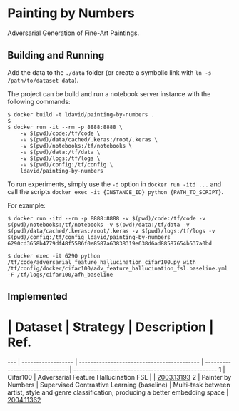 # Painting by Numbers

Adversarial Generation of Fine-Art Paintings.


## Building and Running

Add the data to the `./data` folder (or create a symbolic link with `ln -s /path/to/dataset data`).

The project can be build and run a notebook server instance with the following commands:
```shell
$ docker build -t ldavid/painting-by-numbers .
$
$ docker run -it --rm -p 8888:8888 \
    -v $(pwd)/code:/tf/code \
    -v $(pwd)/data/cached/.keras:/root/.keras \
    -v $(pwd)/notebooks:/tf/notebooks \
    -v $(pwd)/data:/tf/data \
    -v $(pwd)/logs:/tf/logs \
    -v $(pwd)/config:/tf/config \
    ldavid/painting-by-numbers
```

To run experiments, simply use the `-d` option in `docker run -itd ...` and
call the scripts `docker exec -it {INSTANCE_ID} python {PATH_TO_SCRIPT}`.

For example:
```shell
$ docker run -itd --rm -p 8888:8888 -v $(pwd)/code:/tf/code -v $(pwd)/notebooks:/tf/notebooks -v $(pwd)/data:/tf/data -v $(pwd)/data/cached/.keras:/root/.keras -v $(pwd)/logs:/tf/logs -v $(pwd)/config:/tf/config ldavid/painting-by-numbers
6290cd3658b4779df48f5586f0e8587a63838319e638d6ad88587654b537a0bd

$ docker exec -it 6290 python /tf/code/adversarial_feature_hallucination_cifar100.py with /tf/config/docker/cifar100/adv_feature_hallucination_fsl.baseline.yml -F /tf/logs/cifar100/afh_baseline
```


## Implemented

 #  | Dataset            | Strategy                                   | Description                    | Ref.
--- | ------------------ | ------------------------------------------ | ------------------------------ | --------------------------------------------------
1   | Cifar100           | Adversarial Feature Hallucination FSL      |                                | [2003.13193](https://arxiv.org/pdf/2003.13193.pdf)
2   | Painter by Numbers | Supervised Contrastive Learning (baseline) | Multi-task between artist, style and genre classification, producing a better embedding space | [2004.11362](https://arxiv.org/abs/2004.11362)
